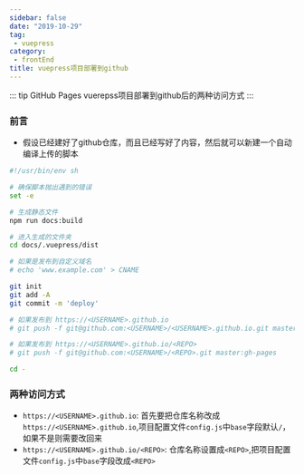 ```yaml
---
sidebar: false
date: "2019-10-29"
tag: 
 - vuepress
category: 
 - frontEnd
title: vuepress项目部署到github
---
```


::: tip GitHub Pages
vuerepss项目部署到github后的两种访问方式
:::
 <!-- more -->
### 前言
- 假设已经建好了github仓库，而且已经写好了内容，然后就可以新建一个自动编译上传的脚本
```sh
#!/usr/bin/env sh

# 确保脚本抛出遇到的错误
set -e

# 生成静态文件
npm run docs:build

# 进入生成的文件夹
cd docs/.vuepress/dist

# 如果是发布到自定义域名
# echo 'www.example.com' > CNAME

git init
git add -A
git commit -m 'deploy'

# 如果发布到 https://<USERNAME>.github.io
# git push -f git@github.com:<USERNAME>/<USERNAME>.github.io.git master

# 如果发布到 https://<USERNAME>.github.io/<REPO>
# git push -f git@github.com:<USERNAME>/<REPO>.git master:gh-pages

cd -
```

### 两种访问方式
-  `https://<USERNAME>.github.io`:
首先要把仓库名称改成`https://<USERNAME>.github.io`,项目配置文件`config.js`中`base`字段默认`/`，如果不是则需要改回来
- `https://<USERNAME>.github.io/<REPO>`:
仓库名称设置成`<REPO>`,把项目配置文件`config.js`中`base`字段改成`<REPO>`
